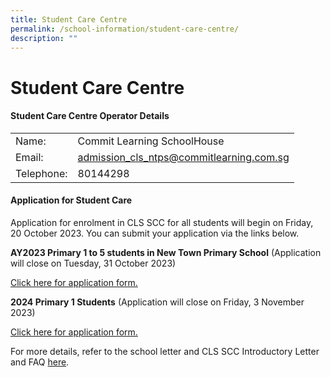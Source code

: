 ```yaml
---
title: Student Care Centre
permalink: /school-information/student-care-centre/
description: ""
---
```

# Student Care Centre

#### Student Care Centre Operator Details

| | |
| -------- | -------- | 
| Name:     | Commit Learning SchoolHouse   | 
| Email:   | [admission_cls_ntps@commitlearning.com.sg](admission_cls_ntps@commitlearning.com.sg)   | 
| Telephone:   | 80144298  | 


#### Application for Student Care

Application for enrolment in CLS SCC for all students will begin on Friday, 20 October 2023. You can submit your application via the links below. 


**AY2023 Primary 1 to  5 students in New Town Primary School** 
(Application will close on Tuesday, 31 October 2023)

[Click here for application form.](https://go.gov.sg/ntpssccapplication2024)


**2024 Primary 1 Students**
(Application will close on Friday, 3 November 2023)

[Click here for application form.](https://go.gov.sg/ntpssccapplicationp12024)


For more details, refer to the school letter and CLS SCC Introductory Letter and FAQ [here](https://drive.google.com/file/d/1_GEm_SGic6MbDOsJv5rW3WYgwdL8f2ok/view?usp=share_link).